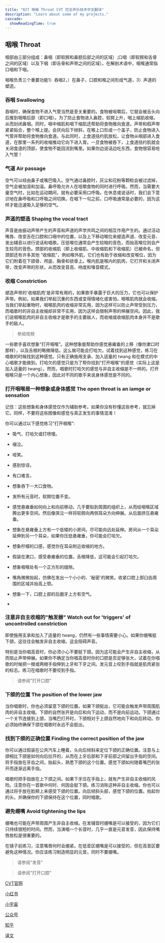 ```yaml
---
title: "027 咽喉 Throat CVT 完全声乐技术中文翻译"
description: "Learn about some of my projects."
cascade:
  showReadingTime: true
---
```


## 咽喉 Throat

咽部由三部分组成：鼻咽（即软腭和鼻腔后部之间的区域）;口咽（即软腭和舌骨之间的区域）以及下咽（即舌骨和声带之间的区域）。在解剖术语中，咽喉通常指口咽和下咽。

咽喉负责三个重要功能1）吞咽2，）在鼻子，口腔和喉之间形成气道，3）声道的塑造。

### 吞咽 Swallowing 

吞咽时，确保食物不进入气管当然是至关重要的。食物被咀嚼后，它就会被舌头向后推到咽喉后部（即口咽）。为了防止食物进入鼻腔，软腭上升，咽上缩肌收缩，从而封闭鼻咽。同时，咽中缩肌和咽下缩肌还帮助将食物推向食道。声带和假声带紧紧贴合，整个喉上提。会厌向后下倾斜，在喉上口形成一个盖子，防止食物进入气管并帮助将食物推向食道。与此同时，上食道括约肌放松，让食物从咽部进入食道，在那里一系列的收缩推动它向下进入胃。一旦食物被吞下，上食道括约肌就会关闭食道的顶部，使食物不能回流到嘴里。如果你边说话边吃东西，食物很容易呛入气管！

### 气道 Air passage

空气可以经由鼻子或嘴巴吸入。空气通过鼻腔时，灰尘和花粉等颗粒会被过滤掉，空气会被加湿和加温。鼻呼吸允许人在咀嚼食物的同时进行呼吸。然而，当需要大量空气时，比如在运动期间，就有必要采用口呼吸。在休息或说话时，我们会下意识地在鼻呼吸和口呼吸之间切换。在唱下一句之前，口呼吸通常是必要的，因为这样才能迅速吸入足够的空气。

### 声道的塑造 Shaping the vocal tract

声音是由振动声带产生的声音和声道的声学共鸣之间的相互作用产生的。通过活动嘴唇、改变舌在口腔和口咽中的位置，以及上下移动喉位来塑造声道、改变元音、发出辅音以进行说话和唱歌。压低喉位通常会产生较暗的音色，而抬高喉位则会产生较亮的音色。颈部的收缩肌（即上收缩肌、中收缩肌和下收缩肌）已被命名，但颈部还有许多其他 “收缩肌”，例如喉外肌，它们也有助于收缩和改变喉位，因为它们附着在下颌骨、颅底、胸骨和锁骨上。喉内肌是喉内的肌肉，它打开和关闭声带，改变声带的形状，从而改变音高、响度和嗓音模式。

### 收缩 Constriction

塑造声带的'收缩肌肉'是非常有用的，如果歌手暴露于巨大的压力，它也可以保护声带。例如，如果我们举起沉重的东西或变得情绪化或害怕，咽喉肌肉就会收缩。当我们举起重物时，咽喉肌肉的收缩非常实用，因为这样可以防止声带受到压力，而唱歌时的非自主收缩却非常不实用，因为这样会限制声带的伸展空间。因此，我们说咽喉肌肉的非自主收缩才是歌手的主要敌人，而收缩或收缩肌肉本身并不是歌手的敌人。

> 参阅视频

一些歌手喜欢想象“打开咽喉”。这种想象能帮助你感觉悬雍垂的上移（像你漱口时那样），以及舌根的略微降低。这么做可能会打哈欠。试着找到这种感觉，练习在唱歌的时候找到这种感觉。只有正确施用支承、加入适量的 twang 和在模式的中心唱歌才能做到。打哈欠的感觉只是为了帮你找到"打开咽喉"的感觉（实际上这是加入适量的 twang）。然而，唱歌时打哈欠的感觉与非自主收缩是不一样的。打开咽喉只是一个内心想象，因此对不同的歌手来说身体感觉是不同的。

### 打开咽喉是一种想象或身体感觉 The open throat is an iamge or sensation

记住：这些想象和身体感觉仅作为辅助参考。如果你没有秒懂这些参考，就忘掉它。同样，不要将这些图像和感觉与真正发生的事情混淆！

你可以通过以下感觉练习"打开咽喉":

- 吸气、打哈欠或打喷嚏。
- 啜泣。
- 哑笑。
- 感到惊讶。
- 有口难言。
- 想象吞下一大口食物。
- 发所有元音时，软腭位置不变。
- 感觉悬雍垂如何向上和向前移动，几乎要贴到周围的组织上，从而给咽喉区域腾出更多空间。然后像哭泣一样将软腭向两侧耳朵方向伸展。从后面挤压悬雍垂。
- 想象在悬雍垂上方有一个低矮的小房间，尽可能向远处延伸。房间从一个耳朵延伸到另一个耳朵，如果你压低悬雍垂，你可能会打哈欠。
- 想象柠檬的口感，感觉你在耳朵附近收缩的地方。
- 假装在漱口，感受悬雍垂的位置。舌根降低，这可能会引起打哈欠。
- 想象咽喉处有一个正方形的缝隙。

- 嘴角微微抬起，仿佛在发出一个小小的、'秘密'的微笑。收紧口腔上部臼齿周围的区域并抬高上颚。
- 想象一下，口腔上部的后磨牙上方有空气。
- 
### 注意非自主收缩的"触发器"  Watch out for 'triggers' of uncontrolled constriction

即使施用支承和加入了适量的 twang，仍然有一些事情需要小心。如果你绷嘴挺下颌，这往往会触发非自主收缩，这会阻碍声音。

特别是当你唱高音时，你必须小心不要挺下颌。因为这可能会产生非自主收缩，从而阻止声带伸展。如果你不确定当你唱高音时你的口腔是否足够张大，试着在你唱歌的时候把一根或两根手指伸到上牙和下牙之间。发元音上咬到手指就是肌肉紧张的标志。练习在唱歌时不要咬到手指。

> 请参阅"打开口腔"

### 下颌的位置 The position of the lower jaw

当你唱歌时，你也必须留意下颌的位置。如果下颌挺出，它可能会触发声带周围肌肉的非自主收缩。下颌的自然张开是向后和向下运动，而不是向前运动。下颌通过一个关节连接到上颌，当嘴巴打开时，下颌相对于上颌自然地向下和向后转动。你必须始终确保下颌在唱歌时永远不会挺出。

### 找到下颌的正确位置 Finding the correct position of the jaw

你可以通过假装在公共汽车上睡着，头向后倾斜来定位下颌的正确位置。注意与上颌相比下颌是如何向后拉开的，从而在上牙后部和下牙前部之间留出手指的空间。将手指放在牙齿之间，抬起头，熟悉下颌的这个位置。感觉下颌如何随着嘴巴的张开而逐渐远离手指。

唱歌时把手指放在上下颌之间。如果下牙压在手指上，就有产生非自主收缩的风险。注意你在一首歌中何时、何因会挺下颌。练习消除这种非自主收缩。你也可以通过将手放在脸颊上来感受下颌的位置。向后倾斜头部，感觉下颌的位置。抬起你的头，并确保你的下颌保持在这个位置，同时唱歌。

### 避免绷嘴 Avoid tightening the lips

绷嘴也可能在声带周围产生非自主收缩。在发辅音时绷嘴是可以接受的，因为它们只持续很短的时间。然而，当演唱一个长音时，几乎一直是元音发音，因此保持嘴唇放松是很重要的。

在镜子前练习，注意嘴唇何时会绷紧。在低音区绷嘴是可以接受的，但在高音区要避免这种情况。你应该练习制造明显的元音，同时不要绷嘴。

> 请参阅"发音"


> 请参阅"打开口腔"

[CVT官网](https://completevocalinstitute.com/complete-vocal-technique/)

[小红书](https://www.xiaohongshu.com/user/profile/627ff979000000002102aa68?xhsshare=CopyLink&appuid=627ff979000000002102aa68&apptime=1728791961)

[小宇宙](https://www.xiaoyuzhoufm.com/podcast/66be28dadb5e6d6bf99adc25)

[公众号](https://mp.weixin.qq.com/mp/appmsgalbum?action=getalbum&__biz=MzAxMjI3NzAxMg==&scene=1&album_id=3446246369961312256&count=3#wechat_redirect)

[知乎](https://www.zhihu.com/column/c_1825613276039491584)

[译文](https://euphia.github.io/zh-cn/posts/)
